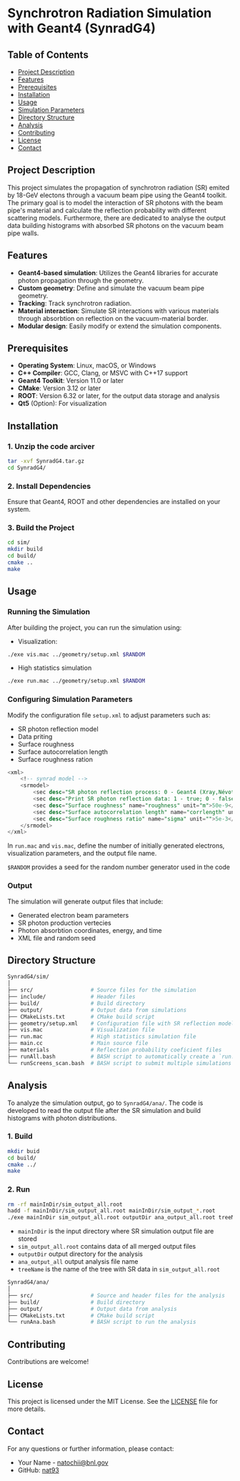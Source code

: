 # Synchrotron Radiation Simulation with Geant4 (**SynradG4**)

## Table of Contents
- [Project Description](#project-description)
- [Features](#features)
- [Prerequisites](#prerequisites)
- [Installation](#installation)
- [Usage](#usage)
- [Simulation Parameters](#simulation-parameters)
- [Directory Structure](#directory-structure)
- [Analysis](#analysis)
- [Contributing](#contributing)
- [License](#license)
- [Contact](#contact)

## Project Description
This project simulates the propagation of synchrotron radiation (SR) emited by 18-GeV electons through a vacuum beam pipe using the Geant4 toolkit. The primary goal is to model the interaction of SR photons with the beam pipe's material and calculate the reflection probability with different scattering models.
Furthermore, there are dedicated to analyse the output data building histograms with absorbed SR photons on the vacuum beam pipe walls.

## Features
- **Geant4-based simulation**: Utilizes the Geant4 libraries for accurate photon propagation through the geometry.
- **Custom geometry**: Define and simulate the vacuum beam pipe geometry.
- **Tracking**: Track synchrotron radiation.
- **Material interaction**: Simulate SR interactions with various materials through absorbtion on reflection on the vacuum-material border.
- **Modular design**: Easily modify or extend the simulation components.

## Prerequisites
- **Operating System**: Linux, macOS, or Windows
- **C++ Compiler**: GCC, Clang, or MSVC with C++17 support
- **Geant4 Toolkit**: Version 11.0 or later
- **CMake**: Version 3.12 or later
- **ROOT**: Version 6.32 or later, for the output data storage and analysis 
- **Qt5** (Option): For visualization

## Installation

### 1. Unzip the code arciver 
```bash
tar -xvf SynradG4.tar.gz
cd SynradG4/
```

### 2. Install Dependencies
Ensure that Geant4, ROOT and other dependencies are installed on your system.

### 3. Build the Project
```bash
cd sim/
mkdir build
cd build/
cmake ..
make
```

## Usage

### Running the Simulation
After building the project, you can run the simulation using:

- Visualization:
```bash
./exe vis.mac ../geometry/setup.xml $RANDOM
```

- High statistics simulation
```bash
./exe run.mac ../geometry/setup.xml $RANDOM
```

### Configuring Simulation Parameters
Modify the configuration file `setup.xml` to adjust parameters such as:

- SR photon reflection model
- Data priting
- Surface roughness
- Surface autocorrelation length
- Surface roughness ration

```sql
<xml>
	<!-- synrad model -->
	<srmodel>
		<sec desc="SR photon reflection process: 0 - Geant4 (Xray,Névot-Croce); 1 - Synrad+ (Gamma,Debye-Waller); 2 - Synrad+ (Gamma,perturb norm - old model); 3 - Synrad+ (Gamma,Debye-Waller,perturb refl - new model)" name="type">3</sec>
		<sec desc="Print SR photon reflection data: 1 - true; 0 - false" name="print">1</sec>
		<sec desc="Surface roughness" name="roughness" unit="m">50e-9</sec>
		<sec desc="Surface autocorrelation length" name="corrlength" unit="m">10000e-9</sec>
		<sec desc="Surface roughness ratio" name="sigma" unit="">5e-3</sec>
	</srmodel>
</xml>
```

In `run.mac` and `vis.mac`, define the number of initially generated electrons, visualization parameters, and the output file name.

`$RANDOM` provides a seed for the random number generator used in the code

### Output
The simulation will generate output files that include:

- Generated electron beam parameters
- SR photon production vertecies
- Photon absorbtion coordinates, energy, and time
- XML file and random seed

## Directory Structure

```makefile
SynradG4/sim/
│
├── src/                  # Source files for the simulation
├── include/              # Header files
├── build/                # Build directory
├── output/               # Output data from simulations
├── CMakeLists.txt        # CMake build script
├── geometry/setup.xml    # Configuration file with SR reflection model
├── vis.mac               # Visualization file 
├── run.mac               # High statistics simulation file 
├── main.cc               # Main source file 
├── materials             # Reflection probability coeficient files 
├── runAll.bash           # BASH script to automatically create a `run.mac` file  
└── runScreens_scan.bash  # BASH script to submit multiple simulations on different CPUs 
```

## Analysis
To analyze the simulation output, go to `SynradG4/ana/`. The code is developed to read the output file after the SR simulation and build histograms with photon distributions.

### 1. Build
```bash
mkdir buid
cd build/
cmake ../
make
``` 

### 2. Run
```bash
rm -rf mainInDir/sim_output_all.root
hadd -f mainInDir/sim_output_all.root mainInDir/sim_output_*.root
./exe mainInDir sim_output_all.root outputDir ana_output_all.root treeName
```

- `mainInDir` is the input directory where SR simulation output file are stored
- `sim_output_all.root` contains data of all merged output files
- `outputDir` output directory for the analysis
- `ana_output_all` output analysis file name
- `treeName` is the name of the tree with SR data in `sim_output_all.root`

```makefile
SynradG4/ana/
│
├── src/                  # Source and header files for the analysis
├── build/                # Build directory
├── output/               # Output data from analysis
├── CMakeLists.txt        # CMake build script
└── runAna.bash           # BASH script to run the analysis 
```

## Contributing

Contributions are welcome!

## License

This project is licensed under the MIT License. See the [LICENSE](LICENSE) file for more details.

## Contact

For any questions or further information, please contact:

- Your Name - <natochii@bnl.gov>
- GitHub: [nat93](https://github.com/nat93)
